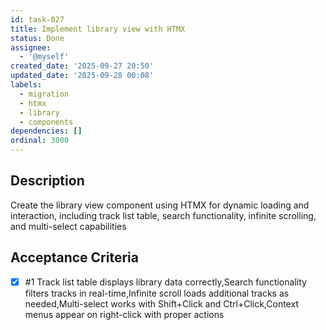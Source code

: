 ```yaml
---
id: task-027
title: Implement library view with HTMX
status: Done
assignee:
  - '@myself'
created_date: '2025-09-27 20:50'
updated_date: '2025-09-28 00:08'
labels:
  - migration
  - htmx
  - library
  - components
dependencies: []
ordinal: 3000
---
```


## Description

Create the library view component using HTMX for dynamic loading and interaction, including track list table, search functionality, infinite scrolling, and multi-select capabilities

## Acceptance Criteria
<!-- AC:BEGIN -->
- [x] #1 Track list table displays library data correctly,Search functionality filters tracks in real-time,Infinite scroll loads additional tracks as needed,Multi-select works with Shift+Click and Ctrl+Click,Context menus appear on right-click with proper actions
<!-- AC:END -->
